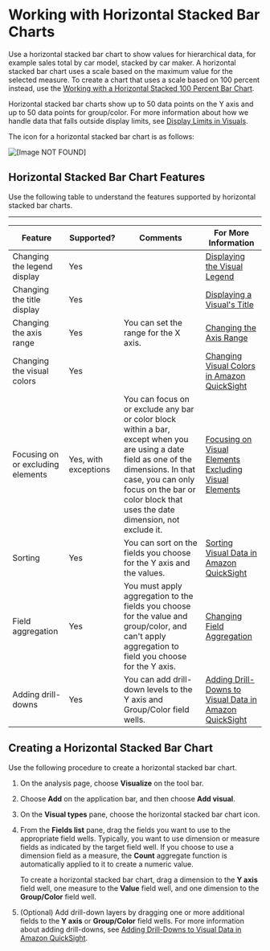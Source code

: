 # Working with Horizontal Stacked Bar Charts<a name="horizontal-stacked-bar-chart"></a>

Use a horizontal stacked bar chart to show values for hierarchical data, for example sales total by car model, stacked by car maker\. A horizontal stacked bar chart uses a scale based on the maximum value for the selected measure\. To create a chart that uses a scale based on 100 percent instead, use the [Working with a Horizontal Stacked 100 Percent Bar Chart](horizontal-stacked-100-percent-bar-chart.md)\.

Horizontal stacked bar charts show up to 50 data points on the Y axis and up to 50 data points for group/color\. For more information about how we handle data that falls outside display limits, see [Display Limits in Visuals](working-with-visual-types.md#display-limits)\.

The icon for a horizontal stacked bar chart is as follows:

![\[Image NOT FOUND\]](http://docs.aws.amazon.com/quicksight/latest/user/images/horizontal-stacked-bar-chart.png)

## Horizontal Stacked Bar Chart Features<a name="horizontal-stacked-bar-chart-features"></a>

Use the following table to understand the features supported by horizontal stacked bar charts\.


****  

| Feature | Supported? | Comments | For More Information | 
| --- | --- | --- | --- | 
| Changing the legend display | Yes |  | [Displaying the Visual Legend](formatting-a-visual.md#displaying-the-visual-legend) | 
| Changing the title display | Yes |  | [Displaying a Visual's Title](formatting-a-visual.md#displaying-visual-title) | 
| Changing the axis range | Yes | You can set the range for the X axis\. | [Changing the Axis Range](formatting-a-visual.md#changing-axis-range) | 
| Changing the visual colors | Yes |  | [Changing Visual Colors in Amazon QuickSight](changing-visual-colors.md) | 
| Focusing on or excluding elements | Yes, with exceptions | You can focus on or exclude any bar or color block within a bar, except when you are using a date field as one of the dimensions\. In that case, you can only focus on the bar or color block that uses the date dimension, not exclude it\. |  [Focusing on Visual Elements](focusing-on-visual-elements.md) [Excluding Visual Elements](excluding-visual-elements.md) | 
| Sorting | Yes | You can sort on the fields you choose for the Y axis and the values\. | [Sorting Visual Data in Amazon QuickSight](sorting-visual-data.md) | 
| Field aggregation | Yes | You must apply aggregation to the fields you choose for the value and group/color, and can't apply aggregation to field you choose for the Y axis\. | [Changing Field Aggregation](changing-field-aggregation.md) | 
| Adding drill\-downs | Yes | You can add drill\-down levels to the Y axis and Group/Color field wells\. | [Adding Drill\-Downs to Visual Data in Amazon QuickSight](adding-drill-downs.md) | 

## Creating a Horizontal Stacked Bar Chart<a name="create-horizontal-stacked-bar-chart"></a>

Use the following procedure to create a horizontal stacked bar chart\.

1. On the analysis page, choose **Visualize** on the tool bar\.

1. Choose **Add** on the application bar, and then choose **Add visual**\.

1. On the **Visual types** pane, choose the horizontal stacked bar chart icon\.

1. From the **Fields list** pane, drag the fields you want to use to the appropriate field wells\. Typically, you want to use dimension or measure fields as indicated by the target field well\. If you choose to use a dimension field as a measure, the **Count** aggregate function is automatically applied to it to create a numeric value\.

   To create a horizontal stacked bar chart, drag a dimension to the **Y axis** field well, one measure to the **Value** field well, and one dimension to the **Group/Color** field well\.

1. \(Optional\) Add drill\-down layers by dragging one or more additional fields to the **Y axis** or **Group/Color** field wells\. For more information about adding drill\-downs, see [Adding Drill\-Downs to Visual Data in Amazon QuickSight](adding-drill-downs.md)\. 